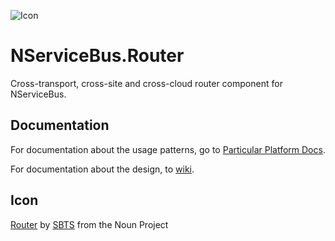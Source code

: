 ![Icon](https://raw.github.com/SzymonPobiega/NServiceBus.Router/master/icons/router.png)

# NServiceBus.Router

Cross-transport, cross-site and cross-cloud router component for NServiceBus.

## Documentation

For documentation about the usage patterns, go to [Particular Platform Docs](https://docs.particular.net/nservicebus/router/).

For documentation about the design, to [wiki](https://github.com/SzymonPobiega/NServiceBus.Router/wiki).

## Icon

[Router](https://thenounproject.com/search/?q=router&i=1602484) by [SBTS](https://thenounproject.com/sbts2018/) from the Noun Project

